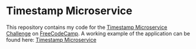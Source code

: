# Timestamp Microservice
This repository contains my code for the [Timestamp Microservice Challenge](https://www.freecodecamp.com/challenges/timestamp-microservice) on [FreeCodeCamp](https://www.freecodecamp.com/). A working example of the application can be found here: [Timestamp Microservice](http://timestamp-microservice-joseph.herokuapp.com/)